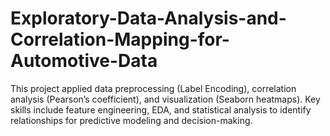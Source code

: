 # Exploratory-Data-Analysis-and-Correlation-Mapping-for-Automotive-Data
This project applied data preprocessing (Label Encoding), correlation analysis (Pearson’s coefficient), and visualization (Seaborn heatmaps). Key skills include feature engineering, EDA, and statistical analysis to identify relationships for predictive modeling and decision-making.

